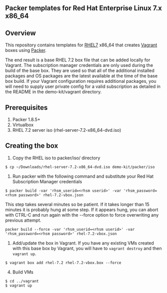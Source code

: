 ## Packer templates for Red Hat Enterprise Linux 7.x x86_64

## Overview

This repository contains templates for [RHEL7](https://access.redhat.com/documentation/en-US/Red_Hat_Enterprise_Linux/7/index.html)
x86_64 that creates [Vagrant](http://vagrantup.com) boxes using [Packer](http://packer.io).

The end result is a base RHEL 7.2 box file that can be added locally for Vagrant. The subscription manager credentials are only used 
during the build of the base box. They are used so that all of the additional installed packages and OS packages are the latest available
at the time of the base box build. If your Vagrant configuration requires additional packages, you will need to supply user private config
for a valid subscription as detailed in the README in the demo-kit/vagrant directory.

## Prerequisites

1. Packer 1.8.5+
2. Virtualbox
3. RHEL 7.2 server iso (rhel-server-7.2-x86_64-dvd.iso)

## Creating the box

1. Copy the RHEL iso to packer/iso/ directory
```
$ cp ~/Downloads/rhel-server-7.2-x86_64-dvd.iso demo-kit/packer/iso
```

1. Run packer with the following command and substitute your Red Hat Subscription Manager credentials
```
$ packer build -var 'rhsm_userid=<rhsm userid>' -var 'rhsm_password=<rhsm password>' rhel-7.2-vbox.json
```
This step takes several minutes so be patient. If it takes longer than 15 minutes it is probably hung at some step. 
If it appears hung, you can abort with CTRL-C and run again with the --force option to force overwriting any previous attempt.
```
packer build --force -var 'rhsm_userid=<rhsm userid>' -var 'rhsm_password=<rhsm password>' rhel-7.2-vbox.json
```
1. Add/update the box in Vagrant. If you have any existing VMs created with this base box by Vagrant, you will have to `vagrant destroy` and then
`vagrant up`.
```
$ vagrant box add rhel-7.2 rhel-7.2-vbox.box --force
```
4. Build VMs
```
$ cd ../vagrant
$ vagrant up
```
